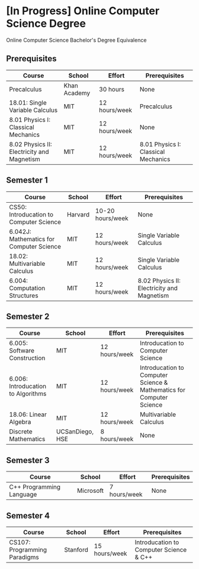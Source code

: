 # [In Progress] Online Computer Science Degree
Online Computer Science Bachelor's Degree Equivalence

## Prerequisites
| Course | School | Effort | Prerequisites |
| ------------- | ------------- | ------------- | ------------- | 
| Precalculus | Khan Academy | 30 hours | None |
| 18.01: Single Variable Calculus | MIT | 12 hours/week | Precalculus |
| 8.01 Physics I: Classical Mechanics | MIT | 12 hours/week | None |
| 8.02 Physics II: Electricity and Magnetism | MIT | 12 hours/week | 8.01 Physics I: Classical Mechanics |

## Semester 1

| Course | School | Effort | Prerequisites |
| ------------- | ------------- | ------------- | ------------- | 
| CS50: Introducation to Computer Science | Harvard | 10-20 hours/week | None |
| 6.042J: Mathematics for Computer Science | MIT | 12 hours/week | Single Variable Calculus |
| 18.02: Multivariable Calculus | MIT | 12 hours/week | Single Variable Calculus |
| 6.004: Computation Structures | MIT | 12 hours/week | 8.02 Physics II: Electricity and Magnetism |

## Semester 2

| Course | School | Effort | Prerequisites |
| ------------- | ------------- | ------------- | ------------- | 
| 6.005: Software Construction | MIT | 12 hours/week | Introducation to Computer Science |
| 6.006: Introducation to Algorithms | MIT | 12 hours/week | Introducation to Computer Science & Mathematics for Computer Science |
| 18.06: Linear Algebra | MIT | 12 hours/week | Multivariable Calculus |
| Discrete Mathematics | UCSanDiego, HSE | 8 hours/week | None |

## Semester 3
| Course | School | Effort | Prerequisites |
| ------------- | ------------- | ------------- | ------------- | 
| C++ Programming Language | Microsoft | 7 hours/week | None |

## Semester 4
| Course | School | Effort | Prerequisites |
| ------------- | ------------- | ------------- | ------------- | 
| CS107: Programming Paradigms | Stanford | 15 hours/week | Introducation to Computer Science & C++ |
